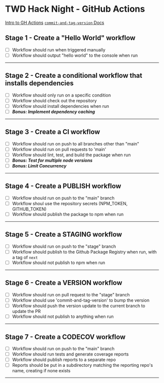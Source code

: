 # TWD Hack Night - GitHub Actions

[Intro to GH Actions](https://fullstackopen.com/en/part11/getting_started_with_git_hub_actions#getting-started-with-workflows)
[`commit-and-tag-version` Docs](https://github.com/absolute-version/commit-and-tag-version)
## Stage 1 - Create a "Hello World" workflow
- [ ] Workflow should run when triggered manually
- [ ] Workflow should output "hello world" to the console when run
---

## Stage 2 - Create a conditional workflow that installs dependencies
- [ ] Workflow should only run on a specific condition
- [ ] Workflow should check out the repository
- [ ] Workflow should install dependencies when run
- [ ] _**Bonus: Implement dependency caching**_
---

## Stage 3 - Create a CI workflow
- [ ] Workflow should run on push to all branches other than "main"
- [ ] Workflow should run on pull requests to 'main'
- [ ] Workflow should lint, test, and build the package when run
- [ ] _**Bonus: Test for multiple node versions**_
- [ ] _**Bonus: Limit Concurrency**_
---

## Stage 4 - Create a PUBLISH workflow
- [ ] Workflow should run on push to the "main" branch
- [ ] Workflow shoul use the repository secrets (NPM_TOKEN, GITHUB_TOKEN)
- [ ] Workflow should publish the package to npm when run
---

## Stage 5 - Create a STAGING workflow

- [ ] Workflow should run on push to the "stage" branch
- [ ] Workflow should publish to the Github Package Registry when run, with a tag of `next`
- [ ] Workflow should not publish to npm when run
---

## Stage 6 - Create a VERSION workflow

- [ ] Workflow should run on pull request to the "stage" branch
- [ ] Workflow should use 'commit-and-tag-version' to bump the version
- [ ] Workflow should push the version update to the current branch to update the PR
- [ ] Workflow should not publish to anything when run
---

## Stage 7 - Create a CODECOV workflow

- [ ] Workflow should run on push to the "main" branch
- [ ] Workflow should run tests and generate coverage reports
- [ ] Workflow should publish reports to a separate repo
- [ ] Reports should be put in a subdirectory matching the reporting repo's name, creating if none exists
---
